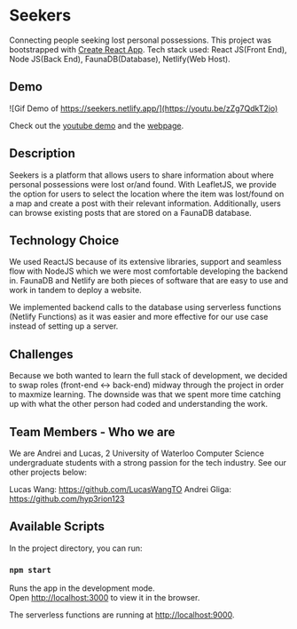 # Seekers

Connecting people seeking lost personal possessions.
This project was bootstrapped with [Create React App](https://github.com/facebook/create-react-app). Tech stack used: React JS(Front End), Node JS(Back End), FaunaDB(Database), Netlify(Web Host).

## Demo

![Gif Demo of https://seekers.netlify.app/](https://youtu.be/zZg7QdkT2jo)

Check out the [youtube demo](https://youtu.be/zZg7QdkT2jo) and the [webpage](https://seekers.netlify.app/).

## Description

Seekers is a platform that allows users to share information about where personal possessions were lost or/and found. With LeafletJS, we provide the option for users to select the location where the item was lost/found on a map and create a post with their relevant information. Additionally, users can browse existing posts that are stored on a FaunaDB database.

## Technology Choice

We used ReactJS because of its extensive libraries, support and seamless flow with NodeJS which we were most comfortable developing the backend in. FaunaDB and Netlify are both pieces of software that are easy to use and work in tandem to deploy a website.

We implemented backend calls to the database using serverless functions (Netlify Functions) as it was easier and more effective for our use case instead of setting up a server.

## Challenges

Because we both wanted to learn the full stack of development, we decided to swap roles (front-end <-> back-end) midway through the project in order to maxmize learning. The downside was that we spent more time catching up with what the other person had coded and understanding the work.

## Team Members - Who we are

We are Andrei and Lucas, 2 University of Waterloo Computer Science undergraduate students with a strong passion for the tech industry. See our other projects below:

Lucas Wang: https://github.com/LucasWangTO
Andrei Gliga: https://github.com/hyp3rion123

## Available Scripts

In the project directory, you can run:

### `npm start`

Runs the app in the development mode.\
Open [http://localhost:3000](http://localhost:3000) to view it in the browser.

The serverless functions are running at [http://localhost:9000](http://localhost:9000).
